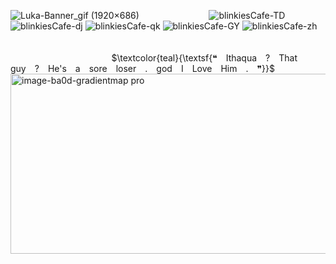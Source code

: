 ![Luka-Banner_gif (1920×686)](https://github.com/user-attachments/assets/9a676458-d76e-4fe3-a0cf-7f6578a83257)
            ![blinkiesCafe-TD](https://github.com/user-attachments/assets/02ac8dae-dfe4-4de6-ad55-b3c62ff51437)
![blinkiesCafe-dj](https://github.com/user-attachments/assets/9172307a-ebad-46c4-9ce4-bdfccb072236)
![blinkiesCafe-qk](https://github.com/user-attachments/assets/e04bf010-75ad-4e34-af5e-45883eb69eb2)
![blinkiesCafe-GY](https://github.com/user-attachments/assets/27488607-bb71-46fa-a159-91816d655496)
![blinkiesCafe-zh](https://github.com/user-attachments/assets/a714c885-305b-4772-8ece-925307129cea)                                                                                    
                       $\textcolor{teal}{\textsf{❝ Ithaqua ? That guy ? He's a sore loser . god I Love Him . ❞}}$
<img width="977" height="288" alt="image-ba0d-gradientmap pro" src="https://github.com/user-attachments/assets/3abd2554-902a-46f6-8384-5c01fa6564e6" />
         
         
         
